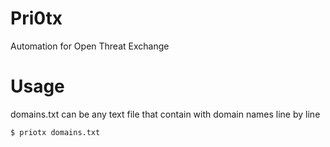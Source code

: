 # Pri0tx
Automation for Open Threat Exchange

# Usage

domains.txt can be any text file that contain with domain names line by line
```
$ priotx domains.txt
```

